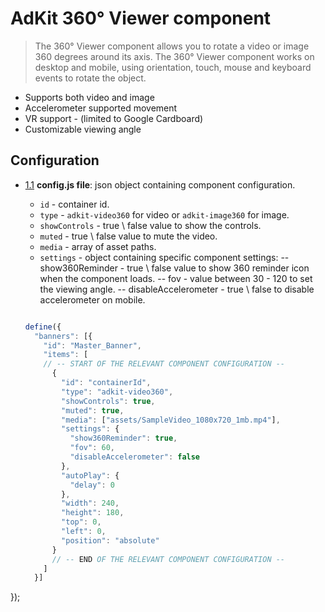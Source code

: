# AdKit 360° Viewer component

> The 360° Viewer component allows you to rotate a video or image 360 degrees around its axis. The 360° Viewer component works on desktop and mobile, using orientation, touch, mouse and keyboard events to rotate the object.

- Supports both video and image
- Accelerometer supported movement
- VR support - (limited to Google Cardboard)
- Customizable viewing angle

## Configuration

  <a name="configuration--config.js"></a><a name="1.1"></a>
  - [1.1](#configuration--config.js) **config.js file**: json object containing component configuration.

    - `id` - container id.
    - `type` - `adkit-video360` for video or `adkit-image360` for image.
    - `showControls` - true \ false value to show the controls.
    - `muted` - true \ false value to mute the video.
    - `media` - array of asset paths.
    - `settings` - object containing specific component settings:
                 -- show360Reminder - true \ false value to show 360 reminder icon when the component loads.
                 -- fov - value between 30 - 120 to set the viewing angle.
                 -- disableAccelerometer - true \ false to disable accelerometer on mobile.
    
    
    ```javascript
    
    define({
      "banners": [{
        "id": "Master_Banner",
        "items": [
        // -- START OF THE RELEVANT COMPONENT CONFIGURATION --
          {
            "id": "containerId",
            "type": "adkit-video360",
            "showControls": true,
            "muted": true,
            "media": ["assets/SampleVideo_1080x720_1mb.mp4"],
            "settings": {
              "show360Reminder": true,
              "fov": 60,
              "disableAccelerometer": false
            },
            "autoPlay": {
              "delay": 0
            },
            "width": 240,
            "height": 180,
            "top": 0,
            "left": 0,
            "position": "absolute"
          }
          // -- END OF THE RELEVANT COMPONENT CONFIGURATION --
        ]
      }]
  });
  
  ```
